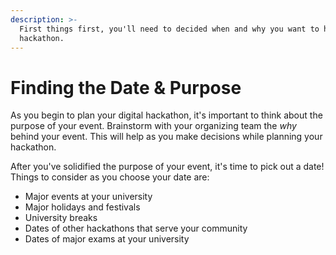 ```yaml
---
description: >-
  First things first, you'll need to decided when and why you want to host a
  hackathon.
---
```


# Finding the Date & Purpose

As you begin to plan your digital hackathon, it's important to think about the purpose of your event. Brainstorm with your organizing team the _why_ behind your event. This will help as you make decisions while planning your hackathon.

After you've solidified the purpose of your event, it's time to pick out a date! Things to consider as you choose your date are:

* Major events at your university 
* Major holidays and festivals 
* University breaks 
* Dates of other hackathons that serve your community 
* Dates of major exams at your university  

